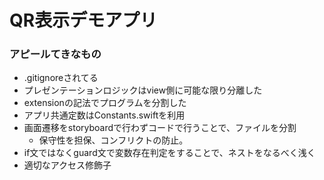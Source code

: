 # QR表示デモアプリ



### アピールてきなもの
- .gitignoreされてる
- プレゼンテーションロジックはview側に可能な限り分離した
- extensionの記法でプログラムを分割した
- アプリ共通定数はConstants.swiftを利用
- 画面遷移をstoryboardで行わずコードで行うことで、ファイルを分割
    - 保守性を担保、コンフリクトの防止。
- if文ではなくguard文で変数存在判定をすることで、ネストをなるべく浅く
- 適切なアクセス修飾子    

